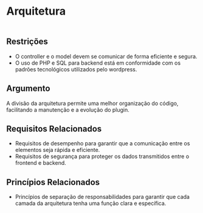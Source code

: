 # **Arquitetura**

<!DOCTYPE html>
<html>
<head>
<meta charset="utf-8"/>
</head>
<body><div class="mxgraph" style="max-width:100%;border:1px solid transparent;" data-mxgraph="{&quot;highlight&quot;:&quot;#0000ff&quot;,&quot;nav&quot;:true,&quot;resize&quot;:true,&quot;page&quot;:0,&quot;toolbar&quot;:&quot;pages zoom layers tags lightbox&quot;,&quot;edit&quot;:&quot;_blank&quot;,&quot;xml&quot;:&quot;&lt;mxfile host=\&quot;app.diagrams.net\&quot; modified=\&quot;2024-04-06T19:12:53.759Z\&quot; agent=\&quot;Mozilla/5.0 (X11; Linux x86_64) AppleWebKit/537.36 (KHTML, like Gecko) Chrome/123.0.0.0 Safari/537.36\&quot; etag=\&quot;4c2nePKEnWESktRJ4fdU\&quot; version=\&quot;24.2.2\&quot; type=\&quot;device\&quot; pages=\&quot;2\&quot;&gt;\n  &lt;diagram name=\&quot;Scratchpad ZFS Replication\&quot; id=\&quot;u294TDEXlnN_woBBBI8y\&quot;&gt;\n    &lt;mxGraphModel dx=\&quot;2880\&quot; dy=\&quot;369\&quot; grid=\&quot;0\&quot; gridSize=\&quot;20\&quot; guides=\&quot;1\&quot; tooltips=\&quot;1\&quot; connect=\&quot;1\&quot; arrows=\&quot;1\&quot; fold=\&quot;1\&quot; page=\&quot;1\&quot; pageScale=\&quot;1\&quot; pageWidth=\&quot;1920\&quot; pageHeight=\&quot;1200\&quot; background=\&quot;#A4C2A8\&quot; math=\&quot;0\&quot; shadow=\&quot;0\&quot;&gt;\n      &lt;root&gt;\n        &lt;mxCell id=\&quot;aWkSORjFQmPnbAJ7QBXj-0\&quot; /&gt;\n        &lt;mxCell id=\&quot;aWkSORjFQmPnbAJ7QBXj-1\&quot; parent=\&quot;aWkSORjFQmPnbAJ7QBXj-0\&quot; /&gt;\n        &lt;mxCell id=\&quot;zdrzU03kuOCyhO69CyLn-16\&quot; value=\&quot;View\&quot; style=\&quot;swimlane;whiteSpace=wrap;html=1;fontFamily=Helvetica;fontSize=22;fillColor=#33FFFF;strokeColor=#009999;\&quot; parent=\&quot;aWkSORjFQmPnbAJ7QBXj-1\&quot; vertex=\&quot;1\&quot;&gt;\n          &lt;mxGeometry x=\&quot;-1785\&quot; y=\&quot;433\&quot; width=\&quot;251\&quot; height=\&quot;296\&quot; as=\&quot;geometry\&quot; /&gt;\n        &lt;/mxCell&gt;\n        &lt;mxCell id=\&quot;jLbMpYM7P6iT6RVlGcB0-50\&quot; value=\&quot;&amp;lt;font style=&amp;quot;font-size: 20px;&amp;quot;&amp;gt;Assets&amp;lt;/font&amp;gt;\&quot; style=\&quot;text;html=1;align=center;verticalAlign=middle;whiteSpace=wrap;rounded=0;\&quot; parent=\&quot;zdrzU03kuOCyhO69CyLn-16\&quot; vertex=\&quot;1\&quot;&gt;\n          &lt;mxGeometry x=\&quot;37\&quot; y=\&quot;220\&quot; width=\&quot;177\&quot; height=\&quot;51\&quot; as=\&quot;geometry\&quot; /&gt;\n        &lt;/mxCell&gt;\n        &lt;mxCell id=\&quot;jLbMpYM7P6iT6RVlGcB0-0\&quot; value=\&quot;\&quot; style=\&quot;html=1;verticalLabelPosition=bottom;align=center;labelBackgroundColor=#ffffff;verticalAlign=top;strokeWidth=2;strokeColor=#0080F0;shadow=0;dashed=0;shape=mxgraph.ios7.icons.smartphone;\&quot; parent=\&quot;zdrzU03kuOCyhO69CyLn-16\&quot; vertex=\&quot;1\&quot;&gt;\n          &lt;mxGeometry x=\&quot;82\&quot; y=\&quot;72\&quot; width=\&quot;97\&quot; height=\&quot;148\&quot; as=\&quot;geometry\&quot; /&gt;\n        &lt;/mxCell&gt;\n        &lt;mxCell id=\&quot;jLbMpYM7P6iT6RVlGcB0-29\&quot; value=\&quot;\&quot; style=\&quot;endArrow=none;html=1;rounded=0;flowAnimation=1;fillColor=#f0a30a;strokeColor=#BD7000;\&quot; parent=\&quot;aWkSORjFQmPnbAJ7QBXj-1\&quot; edge=\&quot;1\&quot;&gt;\n          &lt;mxGeometry width=\&quot;50\&quot; height=\&quot;50\&quot; relative=\&quot;1\&quot; as=\&quot;geometry\&quot;&gt;\n            &lt;mxPoint x=\&quot;-1573\&quot; y=\&quot;433\&quot; as=\&quot;sourcePoint\&quot; /&gt;\n            &lt;mxPoint x=\&quot;-1573\&quot; y=\&quot;251\&quot; as=\&quot;targetPoint\&quot; /&gt;\n          &lt;/mxGeometry&gt;\n        &lt;/mxCell&gt;\n        &lt;mxCell id=\&quot;jLbMpYM7P6iT6RVlGcB0-30\&quot; value=\&quot;\&quot; style=\&quot;endArrow=classic;html=1;rounded=0;flowAnimation=1;fillColor=#f0a30a;strokeColor=#BD7000;\&quot; parent=\&quot;aWkSORjFQmPnbAJ7QBXj-1\&quot; edge=\&quot;1\&quot;&gt;\n          &lt;mxGeometry width=\&quot;50\&quot; height=\&quot;50\&quot; relative=\&quot;1\&quot; as=\&quot;geometry\&quot;&gt;\n            &lt;mxPoint x=\&quot;-1574\&quot; y=\&quot;252\&quot; as=\&quot;sourcePoint\&quot; /&gt;\n            &lt;mxPoint x=\&quot;-1433\&quot; y=\&quot;252\&quot; as=\&quot;targetPoint\&quot; /&gt;\n          &lt;/mxGeometry&gt;\n        &lt;/mxCell&gt;\n        &lt;mxCell id=\&quot;jLbMpYM7P6iT6RVlGcB0-31\&quot; value=\&quot;\&quot; style=\&quot;endArrow=classic;html=1;rounded=0;flowAnimation=1;fillColor=#1ba1e2;strokeColor=#9944AA;\&quot; parent=\&quot;aWkSORjFQmPnbAJ7QBXj-1\&quot; edge=\&quot;1\&quot;&gt;\n          &lt;mxGeometry width=\&quot;50\&quot; height=\&quot;50\&quot; relative=\&quot;1\&quot; as=\&quot;geometry\&quot;&gt;\n            &lt;mxPoint x=\&quot;-1677\&quot; y=\&quot;160\&quot; as=\&quot;sourcePoint\&quot; /&gt;\n            &lt;mxPoint x=\&quot;-1677\&quot; y=\&quot;430\&quot; as=\&quot;targetPoint\&quot; /&gt;\n          &lt;/mxGeometry&gt;\n        &lt;/mxCell&gt;\n        &lt;mxCell id=\&quot;jLbMpYM7P6iT6RVlGcB0-32\&quot; value=\&quot;\&quot; style=\&quot;endArrow=none;html=1;rounded=0;flowAnimation=1;fillColor=#1ba1e2;strokeColor=#9944AA;\&quot; parent=\&quot;aWkSORjFQmPnbAJ7QBXj-1\&quot; edge=\&quot;1\&quot;&gt;\n          &lt;mxGeometry width=\&quot;50\&quot; height=\&quot;50\&quot; relative=\&quot;1\&quot; as=\&quot;geometry\&quot;&gt;\n            &lt;mxPoint x=\&quot;-1678\&quot; y=\&quot;161\&quot; as=\&quot;sourcePoint\&quot; /&gt;\n            &lt;mxPoint x=\&quot;-1430\&quot; y=\&quot;161\&quot; as=\&quot;targetPoint\&quot; /&gt;\n          &lt;/mxGeometry&gt;\n        &lt;/mxCell&gt;\n        &lt;mxCell id=\&quot;jLbMpYM7P6iT6RVlGcB0-37\&quot; value=\&quot;\&quot; style=\&quot;endArrow=none;html=1;rounded=0;flowAnimation=1;fillColor=#f0a30a;strokeColor=#BD7000;\&quot; parent=\&quot;aWkSORjFQmPnbAJ7QBXj-1\&quot; edge=\&quot;1\&quot;&gt;\n          &lt;mxGeometry width=\&quot;50\&quot; height=\&quot;50\&quot; relative=\&quot;1\&quot; as=\&quot;geometry\&quot;&gt;\n            &lt;mxPoint x=\&quot;-1336\&quot; y=\&quot;578\&quot; as=\&quot;sourcePoint\&quot; /&gt;\n            &lt;mxPoint x=\&quot;-1534\&quot; y=\&quot;578\&quot; as=\&quot;targetPoint\&quot; /&gt;\n          &lt;/mxGeometry&gt;\n        &lt;/mxCell&gt;\n        &lt;mxCell id=\&quot;jLbMpYM7P6iT6RVlGcB0-38\&quot; value=\&quot;\&quot; style=\&quot;endArrow=classic;html=1;rounded=0;flowAnimation=1;fillColor=#f0a30a;strokeColor=#BD7000;\&quot; parent=\&quot;aWkSORjFQmPnbAJ7QBXj-1\&quot; edge=\&quot;1\&quot;&gt;\n          &lt;mxGeometry width=\&quot;50\&quot; height=\&quot;50\&quot; relative=\&quot;1\&quot; as=\&quot;geometry\&quot;&gt;\n            &lt;mxPoint x=\&quot;-1336\&quot; y=\&quot;578\&quot; as=\&quot;sourcePoint\&quot; /&gt;\n            &lt;mxPoint x=\&quot;-1336\&quot; y=\&quot;404\&quot; as=\&quot;targetPoint\&quot; /&gt;\n          &lt;/mxGeometry&gt;\n        &lt;/mxCell&gt;\n        &lt;mxCell id=\&quot;jLbMpYM7P6iT6RVlGcB0-39\&quot; value=\&quot;\&quot; style=\&quot;endArrow=classic;html=1;rounded=0;flowAnimation=1;fillColor=#1ba1e2;strokeColor=#9944AA;\&quot; parent=\&quot;aWkSORjFQmPnbAJ7QBXj-1\&quot; edge=\&quot;1\&quot;&gt;\n          &lt;mxGeometry width=\&quot;50\&quot; height=\&quot;50\&quot; relative=\&quot;1\&quot; as=\&quot;geometry\&quot;&gt;\n            &lt;mxPoint x=\&quot;-1230\&quot; y=\&quot;484\&quot; as=\&quot;sourcePoint\&quot; /&gt;\n            &lt;mxPoint x=\&quot;-1033\&quot; y=\&quot;484\&quot; as=\&quot;targetPoint\&quot; /&gt;\n          &lt;/mxGeometry&gt;\n        &lt;/mxCell&gt;\n        &lt;mxCell id=\&quot;jLbMpYM7P6iT6RVlGcB0-40\&quot; value=\&quot;\&quot; style=\&quot;endArrow=none;html=1;rounded=0;entryX=0.75;entryY=1;entryDx=0;entryDy=0;flowAnimation=1;fillColor=#1ba1e2;strokeColor=#9944AA;\&quot; parent=\&quot;aWkSORjFQmPnbAJ7QBXj-1\&quot; edge=\&quot;1\&quot;&gt;\n          &lt;mxGeometry width=\&quot;50\&quot; height=\&quot;50\&quot; relative=\&quot;1\&quot; as=\&quot;geometry\&quot;&gt;\n            &lt;mxPoint x=\&quot;-1232\&quot; y=\&quot;484.5\&quot; as=\&quot;sourcePoint\&quot; /&gt;\n            &lt;mxPoint x=\&quot;-1237.75\&quot; y=\&quot;397\&quot; as=\&quot;targetPoint\&quot; /&gt;\n            &lt;Array as=\&quot;points\&quot;&gt;\n              &lt;mxPoint x=\&quot;-1232\&quot; y=\&quot;397.5\&quot; /&gt;\n            &lt;/Array&gt;\n          &lt;/mxGeometry&gt;\n        &lt;/mxCell&gt;\n        &lt;mxCell id=\&quot;jLbMpYM7P6iT6RVlGcB0-48\&quot; value=\&quot;\&quot; style=\&quot;endArrow=none;html=1;rounded=0;flowAnimation=1;fillColor=#1ba1e2;strokeColor=#9944AA;\&quot; parent=\&quot;aWkSORjFQmPnbAJ7QBXj-1\&quot; edge=\&quot;1\&quot;&gt;\n          &lt;mxGeometry width=\&quot;50\&quot; height=\&quot;50\&quot; relative=\&quot;1\&quot; as=\&quot;geometry\&quot;&gt;\n            &lt;mxPoint x=\&quot;-1156\&quot; y=\&quot;171\&quot; as=\&quot;sourcePoint\&quot; /&gt;\n            &lt;mxPoint x=\&quot;-927\&quot; y=\&quot;171\&quot; as=\&quot;targetPoint\&quot; /&gt;\n          &lt;/mxGeometry&gt;\n        &lt;/mxCell&gt;\n        &lt;mxCell id=\&quot;jLbMpYM7P6iT6RVlGcB0-49\&quot; value=\&quot;\&quot; style=\&quot;endArrow=classic;html=1;rounded=0;flowAnimation=1;fillColor=#1ba1e2;strokeColor=#9944AA;\&quot; parent=\&quot;aWkSORjFQmPnbAJ7QBXj-1\&quot; edge=\&quot;1\&quot;&gt;\n          &lt;mxGeometry width=\&quot;50\&quot; height=\&quot;50\&quot; relative=\&quot;1\&quot; as=\&quot;geometry\&quot;&gt;\n            &lt;mxPoint x=\&quot;-927\&quot; y=\&quot;173\&quot; as=\&quot;sourcePoint\&quot; /&gt;\n            &lt;mxPoint x=\&quot;-927\&quot; y=\&quot;272\&quot; as=\&quot;targetPoint\&quot; /&gt;\n          &lt;/mxGeometry&gt;\n        &lt;/mxCell&gt;\n        &lt;mxCell id=\&quot;jLbMpYM7P6iT6RVlGcB0-54\&quot; value=\&quot;\&quot; style=\&quot;html=1;shadow=0;dashed=0;shape=mxgraph.bootstrap.rrect;rSize=5;strokeColor=#37505C;html=1;whiteSpace=wrap;fillColor=#1E284F;verticalAlign=bottom;align=left;spacing=20;spacingBottom=50;fontSize=14;fontColor=#000000;\&quot; parent=\&quot;aWkSORjFQmPnbAJ7QBXj-1\&quot; vertex=\&quot;1\&quot;&gt;\n          &lt;mxGeometry x=\&quot;-1427\&quot; y=\&quot;51\&quot; width=\&quot;273\&quot; height=\&quot;350\&quot; as=\&quot;geometry\&quot; /&gt;\n        &lt;/mxCell&gt;\n        &lt;mxCell id=\&quot;jLbMpYM7P6iT6RVlGcB0-55\&quot; value=\&quot;\&quot; style=\&quot;html=1;shadow=0;dashed=0;shape=mxgraph.bootstrap.topButton;rSize=5;perimeter=none;whiteSpace=wrap;fillColor=#F9D2D2;strokeColor=#6c8ebf;resizeWidth=1;fontSize=18;\&quot; parent=\&quot;jLbMpYM7P6iT6RVlGcB0-54\&quot; vertex=\&quot;1\&quot;&gt;\n          &lt;mxGeometry width=\&quot;274\&quot; height=\&quot;180\&quot; relative=\&quot;1\&quot; as=\&quot;geometry\&quot; /&gt;\n        &lt;/mxCell&gt;\n        &lt;mxCell id=\&quot;jLbMpYM7P6iT6RVlGcB0-56\&quot; value=\&quot;&amp;lt;font style=&amp;quot;font-size: 20px;&amp;quot;&amp;gt;Admin&amp;lt;/font&amp;gt;\&quot; style=\&quot;html=1;shadow=0;dashed=0;shape=mxgraph.bootstrap.rrect;rSize=5;perimeter=none;whiteSpace=wrap;fillColor=#0085FC;strokeColor=none;fontColor=#ffffff;resizeWidth=1;fontSize=14;\&quot; parent=\&quot;jLbMpYM7P6iT6RVlGcB0-54\&quot; vertex=\&quot;1\&quot;&gt;\n          &lt;mxGeometry y=\&quot;1\&quot; width=\&quot;131.04000000000002\&quot; height=\&quot;40\&quot; relative=\&quot;1\&quot; as=\&quot;geometry\&quot;&gt;\n            &lt;mxPoint x=\&quot;64\&quot; y=\&quot;-95\&quot; as=\&quot;offset\&quot; /&gt;\n          &lt;/mxGeometry&gt;\n        &lt;/mxCell&gt;\n        &lt;mxCell id=\&quot;jLbMpYM7P6iT6RVlGcB0-35\&quot; value=\&quot;\&quot; style=\&quot;shape=image;html=1;verticalAlign=top;verticalLabelPosition=bottom;labelBackgroundColor=#ffffff;imageAspect=0;aspect=fixed;image=https://cdn1.iconfinder.com/data/icons/hawcons/32/700045-icon-86-document-file-php-128.png\&quot; parent=\&quot;jLbMpYM7P6iT6RVlGcB0-54\&quot; vertex=\&quot;1\&quot;&gt;\n          &lt;mxGeometry x=\&quot;69\&quot; y=\&quot;12\&quot; width=\&quot;146\&quot; height=\&quot;146\&quot; as=\&quot;geometry\&quot; /&gt;\n        &lt;/mxCell&gt;\n        &lt;mxCell id=\&quot;jLbMpYM7P6iT6RVlGcB0-62\&quot; value=\&quot;Controller\&quot; style=\&quot;text;strokeColor=none;fillColor=none;html=1;fontSize=24;fontStyle=1;verticalAlign=middle;align=center;\&quot; parent=\&quot;jLbMpYM7P6iT6RVlGcB0-54\&quot; vertex=\&quot;1\&quot;&gt;\n          &lt;mxGeometry x=\&quot;80\&quot; y=\&quot;194\&quot; width=\&quot;100\&quot; height=\&quot;40\&quot; as=\&quot;geometry\&quot; /&gt;\n        &lt;/mxCell&gt;\n        &lt;mxCell id=\&quot;jLbMpYM7P6iT6RVlGcB0-57\&quot; value=\&quot;\&quot; style=\&quot;html=1;shadow=0;dashed=0;shape=mxgraph.bootstrap.rrect;rSize=5;strokeColor=#9673a6;html=1;whiteSpace=wrap;fillColor=#1E284F;verticalAlign=bottom;align=left;spacing=20;spacingBottom=50;fontSize=14;\&quot; parent=\&quot;aWkSORjFQmPnbAJ7QBXj-1\&quot; vertex=\&quot;1\&quot;&gt;\n          &lt;mxGeometry x=\&quot;-1031\&quot; y=\&quot;274\&quot; width=\&quot;287\&quot; height=\&quot;350\&quot; as=\&quot;geometry\&quot; /&gt;\n        &lt;/mxCell&gt;\n        &lt;mxCell id=\&quot;jLbMpYM7P6iT6RVlGcB0-58\&quot; value=\&quot;\&quot; style=\&quot;html=1;shadow=0;dashed=0;shape=mxgraph.bootstrap.topButton;rSize=5;perimeter=none;whiteSpace=wrap;fillColor=#F9D2D2;strokeColor=#DFDFDF;fontColor=#DEE2E6;resizeWidth=1;fontSize=18;\&quot; parent=\&quot;jLbMpYM7P6iT6RVlGcB0-57\&quot; vertex=\&quot;1\&quot;&gt;\n          &lt;mxGeometry width=\&quot;287\&quot; height=\&quot;230\&quot; relative=\&quot;1\&quot; as=\&quot;geometry\&quot; /&gt;\n        &lt;/mxCell&gt;\n        &lt;mxCell id=\&quot;jLbMpYM7P6iT6RVlGcB0-59\&quot; value=\&quot;&amp;lt;font style=&amp;quot;font-size: 20px;&amp;quot;&amp;gt;Data&amp;lt;/font&amp;gt;\&quot; style=\&quot;html=1;shadow=0;dashed=0;shape=mxgraph.bootstrap.rrect;rSize=5;perimeter=none;whiteSpace=wrap;fillColor=#0085FC;strokeColor=none;fontColor=#ffffff;resizeWidth=1;fontSize=14;\&quot; parent=\&quot;jLbMpYM7P6iT6RVlGcB0-57\&quot; vertex=\&quot;1\&quot;&gt;\n          &lt;mxGeometry y=\&quot;1\&quot; width=\&quot;137.76\&quot; height=\&quot;40\&quot; relative=\&quot;1\&quot; as=\&quot;geometry\&quot;&gt;\n            &lt;mxPoint x=\&quot;75\&quot; y=\&quot;-58\&quot; as=\&quot;offset\&quot; /&gt;\n          &lt;/mxGeometry&gt;\n        &lt;/mxCell&gt;\n        &lt;mxCell id=\&quot;jLbMpYM7P6iT6RVlGcB0-3\&quot; value=\&quot;\&quot; style=\&quot;image;aspect=fixed;perimeter=ellipsePerimeter;html=1;align=center;shadow=0;dashed=0;spacingTop=3;image=img/lib/active_directory/database.svg;\&quot; parent=\&quot;jLbMpYM7P6iT6RVlGcB0-57\&quot; vertex=\&quot;1\&quot;&gt;\n          &lt;mxGeometry x=\&quot;41.36476868327402\&quot; y=\&quot;72\&quot; width=\&quot;200\&quot; height=\&quot;148\&quot; as=\&quot;geometry\&quot; /&gt;\n        &lt;/mxCell&gt;\n        &lt;mxCell id=\&quot;jLbMpYM7P6iT6RVlGcB0-36\&quot; value=\&quot;\&quot; style=\&quot;sketch=0;outlineConnect=0;fontColor=#232F3E;gradientColor=none;fillColor=#C925D1;strokeColor=none;dashed=0;verticalLabelPosition=bottom;verticalAlign=top;align=center;html=1;fontSize=12;fontStyle=0;aspect=fixed;pointerEvents=1;shape=mxgraph.aws4.rds_mysql_instance;\&quot; parent=\&quot;jLbMpYM7P6iT6RVlGcB0-57\&quot; vertex=\&quot;1\&quot;&gt;\n          &lt;mxGeometry x=\&quot;91.92170818505338\&quot; y=\&quot;37\&quot; width=\&quot;101\&quot; height=\&quot;101\&quot; as=\&quot;geometry\&quot; /&gt;\n        &lt;/mxCell&gt;\n        &lt;mxCell id=\&quot;jLbMpYM7P6iT6RVlGcB0-69\&quot; value=\&quot;Model\&quot; style=\&quot;text;strokeColor=none;fillColor=none;html=1;fontSize=24;fontStyle=1;verticalAlign=middle;align=center;\&quot; parent=\&quot;jLbMpYM7P6iT6RVlGcB0-57\&quot; vertex=\&quot;1\&quot;&gt;\n          &lt;mxGeometry x=\&quot;91.36000000000001\&quot; y=\&quot;242\&quot; width=\&quot;100\&quot; height=\&quot;40\&quot; as=\&quot;geometry\&quot; /&gt;\n        &lt;/mxCell&gt;\n        &lt;mxCell id=\&quot;jLbMpYM7P6iT6RVlGcB0-60\&quot; value=\&quot;\&quot; style=\&quot;endArrow=none;html=1;rounded=0;flowAnimation=1;fillColor=#1ba1e2;strokeColor=#9944AA;\&quot; parent=\&quot;aWkSORjFQmPnbAJ7QBXj-1\&quot; edge=\&quot;1\&quot;&gt;\n          &lt;mxGeometry width=\&quot;50\&quot; height=\&quot;50\&quot; relative=\&quot;1\&quot; as=\&quot;geometry\&quot;&gt;\n            &lt;mxPoint x=\&quot;-1154\&quot; y=\&quot;74\&quot; as=\&quot;sourcePoint\&quot; /&gt;\n            &lt;mxPoint x=\&quot;-861\&quot; y=\&quot;74\&quot; as=\&quot;targetPoint\&quot; /&gt;\n          &lt;/mxGeometry&gt;\n        &lt;/mxCell&gt;\n        &lt;mxCell id=\&quot;jLbMpYM7P6iT6RVlGcB0-61\&quot; value=\&quot;\&quot; style=\&quot;endArrow=classic;html=1;rounded=0;flowAnimation=1;fillColor=#1ba1e2;strokeColor=#9944AA;\&quot; parent=\&quot;aWkSORjFQmPnbAJ7QBXj-1\&quot; edge=\&quot;1\&quot;&gt;\n          &lt;mxGeometry width=\&quot;50\&quot; height=\&quot;50\&quot; relative=\&quot;1\&quot; as=\&quot;geometry\&quot;&gt;\n            &lt;mxPoint x=\&quot;-862\&quot; y=\&quot;73\&quot; as=\&quot;sourcePoint\&quot; /&gt;\n            &lt;mxPoint x=\&quot;-862\&quot; y=\&quot;273\&quot; as=\&quot;targetPoint\&quot; /&gt;\n          &lt;/mxGeometry&gt;\n        &lt;/mxCell&gt;\n        &lt;mxCell id=\&quot;jLbMpYM7P6iT6RVlGcB0-85\&quot; value=\&quot;&amp;lt;font style=&amp;quot;font-size: 20px;&amp;quot;&amp;gt;Requisita dados&amp;lt;br&amp;gt;de localizações&amp;lt;/font&amp;gt;\&quot; style=\&quot;text;html=1;align=center;verticalAlign=middle;whiteSpace=wrap;rounded=0;\&quot; parent=\&quot;aWkSORjFQmPnbAJ7QBXj-1\&quot; vertex=\&quot;1\&quot;&gt;\n          &lt;mxGeometry x=\&quot;-1624\&quot; y=\&quot;207\&quot; width=\&quot;186\&quot; height=\&quot;30\&quot; as=\&quot;geometry\&quot; /&gt;\n        &lt;/mxCell&gt;\n        &lt;mxCell id=\&quot;jLbMpYM7P6iT6RVlGcB0-86\&quot; value=\&quot;&amp;lt;span style=&amp;quot;color: rgb(0, 0, 0); font-family: Helvetica; font-style: normal; font-variant-ligatures: normal; font-variant-caps: normal; font-weight: 400; letter-spacing: normal; orphans: 2; text-align: center; text-indent: 0px; text-transform: none; widows: 2; word-spacing: 0px; -webkit-text-stroke-width: 0px; white-space: normal; text-decoration-thickness: initial; text-decoration-style: initial; text-decoration-color: initial; float: none; display: inline !important;&amp;quot;&amp;gt;&amp;lt;font style=&amp;quot;font-size: 20px;&amp;quot;&amp;gt;inicia o plugin&amp;lt;/font&amp;gt;&amp;lt;/span&amp;gt;\&quot; style=\&quot;text;whiteSpace=wrap;html=1;\&quot; parent=\&quot;aWkSORjFQmPnbAJ7QBXj-1\&quot; vertex=\&quot;1\&quot;&gt;\n          &lt;mxGeometry x=\&quot;-1665\&quot; y=\&quot;114\&quot; width=\&quot;140\&quot; height=\&quot;46\&quot; as=\&quot;geometry\&quot; /&gt;\n        &lt;/mxCell&gt;\n        &lt;mxCell id=\&quot;jLbMpYM7P6iT6RVlGcB0-87\&quot; value=\&quot;&amp;lt;font style=&amp;quot;font-size: 20px;&amp;quot;&amp;gt;Armazena os dados&amp;lt;/font&amp;gt;\&quot; style=\&quot;text;html=1;align=center;verticalAlign=middle;whiteSpace=wrap;rounded=0;\&quot; parent=\&quot;aWkSORjFQmPnbAJ7QBXj-1\&quot; vertex=\&quot;1\&quot;&gt;\n          &lt;mxGeometry x=\&quot;-1219\&quot; y=\&quot;527\&quot; width=\&quot;121\&quot; height=\&quot;30\&quot; as=\&quot;geometry\&quot; /&gt;\n        &lt;/mxCell&gt;\n        &lt;mxCell id=\&quot;jLbMpYM7P6iT6RVlGcB0-88\&quot; value=\&quot;&amp;lt;font style=&amp;quot;font-size: 20px;&amp;quot;&amp;gt;Edição de&amp;amp;nbsp;&amp;lt;br&amp;gt;localização&amp;lt;/font&amp;gt;\&quot; style=\&quot;text;html=1;align=center;verticalAlign=middle;whiteSpace=wrap;rounded=0;\&quot; parent=\&quot;aWkSORjFQmPnbAJ7QBXj-1\&quot; vertex=\&quot;1\&quot;&gt;\n          &lt;mxGeometry x=\&quot;-1095\&quot; y=\&quot;130\&quot; width=\&quot;170\&quot; height=\&quot;30\&quot; as=\&quot;geometry\&quot; /&gt;\n        &lt;/mxCell&gt;\n        &lt;mxCell id=\&quot;jLbMpYM7P6iT6RVlGcB0-89\&quot; value=\&quot;&amp;lt;font style=&amp;quot;font-size: 20px;&amp;quot;&amp;gt;Solicita os dados que &amp;lt;br&amp;gt;o usuário tem permissões&amp;lt;/font&amp;gt;\&quot; style=\&quot;text;whiteSpace=wrap;html=1;\&quot; parent=\&quot;aWkSORjFQmPnbAJ7QBXj-1\&quot; vertex=\&quot;1\&quot;&gt;\n          &lt;mxGeometry x=\&quot;-1070\&quot; y=\&quot;11\&quot; width=\&quot;266\&quot; height=\&quot;61\&quot; as=\&quot;geometry\&quot; /&gt;\n        &lt;/mxCell&gt;\n        &lt;mxCell id=\&quot;jLbMpYM7P6iT6RVlGcB0-90\&quot; value=\&quot;&amp;lt;font style=&amp;quot;font-size: 20px;&amp;quot;&amp;gt;Sugere safezones&amp;lt;/font&amp;gt;\&quot; style=\&quot;text;html=1;align=center;verticalAlign=middle;whiteSpace=wrap;rounded=0;\&quot; parent=\&quot;aWkSORjFQmPnbAJ7QBXj-1\&quot; vertex=\&quot;1\&quot;&gt;\n          &lt;mxGeometry x=\&quot;-1451\&quot; y=\&quot;607\&quot; width=\&quot;80\&quot; height=\&quot;30\&quot; as=\&quot;geometry\&quot; /&gt;\n        &lt;/mxCell&gt;\n      &lt;/root&gt;\n    &lt;/mxGraphModel&gt;\n  &lt;/diagram&gt;\n  &lt;diagram name=\&quot;ZFS Replication\&quot; id=\&quot;lti_i8uU4hWeCg8XcrzC\&quot;&gt;\n    &lt;mxGraphModel dx=\&quot;4281\&quot; dy=\&quot;939\&quot; grid=\&quot;0\&quot; gridSize=\&quot;20\&quot; guides=\&quot;1\&quot; tooltips=\&quot;1\&quot; connect=\&quot;1\&quot; arrows=\&quot;1\&quot; fold=\&quot;1\&quot; page=\&quot;1\&quot; pageScale=\&quot;1\&quot; pageWidth=\&quot;1920\&quot; pageHeight=\&quot;1200\&quot; background=\&quot;#353743\&quot; math=\&quot;0\&quot; shadow=\&quot;0\&quot;&gt;\n      &lt;root&gt;\n        &lt;mxCell id=\&quot;ilrlSsmLMhmReraYDjhf-0\&quot; /&gt;\n        &lt;mxCell id=\&quot;ilrlSsmLMhmReraYDjhf-1\&quot; parent=\&quot;ilrlSsmLMhmReraYDjhf-0\&quot; /&gt;\n        &lt;mxCell id=\&quot;BWezlb01aQzv_wi-CGBd-37\&quot; style=\&quot;edgeStyle=orthogonalEdgeStyle;shape=connector;rounded=1;orthogonalLoop=1;jettySize=auto;html=1;entryX=0;entryY=0.5;entryDx=0;entryDy=0;labelBackgroundColor=#114B5F;strokeColor=#028090;strokeWidth=10;align=center;verticalAlign=middle;fontFamily=Helvetica;fontSize=11;fontColor=#E4FDE1;endArrow=none;endFill=0;\&quot; parent=\&quot;ilrlSsmLMhmReraYDjhf-1\&quot; source=\&quot;ilrlSsmLMhmReraYDjhf-7\&quot; target=\&quot;BWezlb01aQzv_wi-CGBd-3\&quot; edge=\&quot;1\&quot;&gt;\n          &lt;mxGeometry relative=\&quot;1\&quot; as=\&quot;geometry\&quot;&gt;\n            &lt;Array as=\&quot;points\&quot;&gt;\n              &lt;mxPoint x=\&quot;-1646.07\&quot; y=\&quot;200\&quot; /&gt;\n              &lt;mxPoint x=\&quot;-1646.07\&quot; y=\&quot;605\&quot; /&gt;\n            &lt;/Array&gt;\n          &lt;/mxGeometry&gt;\n        &lt;/mxCell&gt;\n        &lt;UserObject label=\&quot;&amp;lt;font style=&amp;quot;font-size: 20px&amp;quot; color=&amp;quot;#80ff00&amp;quot;&amp;gt;&amp;lt;b&amp;gt;TrueNAS Main&amp;lt;br&amp;gt;172.16.16.22&amp;lt;br&amp;gt;&amp;lt;/b&amp;gt;&amp;lt;/font&amp;gt;\&quot; id=\&quot;ilrlSsmLMhmReraYDjhf-7\&quot;&gt;\n          &lt;mxCell style=\&quot;verticalAlign=top;verticalLabelPosition=bottom;labelPosition=center;align=center;html=1;outlineConnect=0;gradientDirection=north;strokeWidth=2;shape=mxgraph.networks.server_storage;fillColor=#F45B69;strokeColor=#028090;fontColor=#E4FDE1;\&quot; parent=\&quot;ilrlSsmLMhmReraYDjhf-1\&quot; vertex=\&quot;1\&quot;&gt;\n            &lt;mxGeometry x=\&quot;-1539.07\&quot; y=\&quot;140\&quot; width=\&quot;114\&quot; height=\&quot;114\&quot; as=\&quot;geometry\&quot; /&gt;\n          &lt;/mxCell&gt;\n        &lt;/UserObject&gt;\n        &lt;mxCell id=\&quot;BWezlb01aQzv_wi-CGBd-36\&quot; style=\&quot;edgeStyle=orthogonalEdgeStyle;shape=connector;rounded=1;orthogonalLoop=1;jettySize=auto;html=1;entryX=1;entryY=0.5;entryDx=0;entryDy=0;labelBackgroundColor=#114B5F;strokeColor=#028090;strokeWidth=10;align=center;verticalAlign=middle;fontFamily=Helvetica;fontSize=11;fontColor=#E4FDE1;endArrow=none;endFill=0;\&quot; parent=\&quot;ilrlSsmLMhmReraYDjhf-1\&quot; source=\&quot;ilrlSsmLMhmReraYDjhf-8\&quot; target=\&quot;BWezlb01aQzv_wi-CGBd-23\&quot; edge=\&quot;1\&quot;&gt;\n          &lt;mxGeometry relative=\&quot;1\&quot; as=\&quot;geometry\&quot;&gt;\n            &lt;Array as=\&quot;points\&quot;&gt;\n              &lt;mxPoint x=\&quot;-319\&quot; y=\&quot;192\&quot; /&gt;\n              &lt;mxPoint x=\&quot;-319\&quot; y=\&quot;605\&quot; /&gt;\n            &lt;/Array&gt;\n          &lt;/mxGeometry&gt;\n        &lt;/mxCell&gt;\n        &lt;UserObject label=\&quot;&amp;lt;font style=&amp;quot;font-size: 20px&amp;quot; color=&amp;quot;#80ff00&amp;quot;&amp;gt;&amp;lt;b&amp;gt;TrueNAS Backup&amp;lt;br&amp;gt;172.16.16.5&amp;lt;br&amp;gt;&amp;lt;/b&amp;gt;&amp;lt;/font&amp;gt;\&quot; id=\&quot;ilrlSsmLMhmReraYDjhf-8\&quot;&gt;\n          &lt;mxCell style=\&quot;verticalAlign=top;verticalLabelPosition=bottom;labelPosition=center;align=center;html=1;outlineConnect=0;gradientDirection=north;strokeWidth=2;shape=mxgraph.networks.server_storage;fillColor=#F45B69;strokeColor=#028090;fontColor=#E4FDE1;\&quot; parent=\&quot;ilrlSsmLMhmReraYDjhf-1\&quot; vertex=\&quot;1\&quot;&gt;\n            &lt;mxGeometry x=\&quot;-561\&quot; y=\&quot;140\&quot; width=\&quot;114\&quot; height=\&quot;114\&quot; as=\&quot;geometry\&quot; /&gt;\n          &lt;/mxCell&gt;\n        &lt;/UserObject&gt;\n        &lt;mxCell id=\&quot;BWezlb01aQzv_wi-CGBd-0\&quot; value=\&quot;\&quot; style=\&quot;shape=flexArrow;endArrow=classic;html=1;rounded=1;labelBackgroundColor=#114B5F;strokeColor=#028090;strokeWidth=10;align=center;verticalAlign=middle;fontFamily=Helvetica;fontSize=11;fontColor=#E4FDE1;edgeStyle=orthogonalEdgeStyle;entryX=0;entryY=0.5;entryDx=0;entryDy=0;entryPerimeter=0;\&quot; parent=\&quot;ilrlSsmLMhmReraYDjhf-1\&quot; source=\&quot;ilrlSsmLMhmReraYDjhf-7\&quot; target=\&quot;ilrlSsmLMhmReraYDjhf-8\&quot; edge=\&quot;1\&quot;&gt;\n          &lt;mxGeometry width=\&quot;50\&quot; height=\&quot;50\&quot; relative=\&quot;1\&quot; as=\&quot;geometry\&quot;&gt;\n            &lt;mxPoint x=\&quot;-1185.07\&quot; y=\&quot;386\&quot; as=\&quot;sourcePoint\&quot; /&gt;\n            &lt;mxPoint x=\&quot;-1135.07\&quot; y=\&quot;336\&quot; as=\&quot;targetPoint\&quot; /&gt;\n          &lt;/mxGeometry&gt;\n        &lt;/mxCell&gt;\n        &lt;mxCell id=\&quot;BWezlb01aQzv_wi-CGBd-1\&quot; value=\&quot;ZFS Replication&amp;amp;nbsp;\&quot; style=\&quot;edgeLabel;html=1;align=center;verticalAlign=middle;resizable=0;points=[];fontSize=41;fontFamily=Helvetica;fontColor=#F0F0F0;labelBackgroundColor=#18141D;labelBorderColor=default;\&quot; parent=\&quot;BWezlb01aQzv_wi-CGBd-0\&quot; vertex=\&quot;1\&quot; connectable=\&quot;0\&quot;&gt;\n          &lt;mxGeometry x=\&quot;0.0024\&quot; y=\&quot;1\&quot; relative=\&quot;1\&quot; as=\&quot;geometry\&quot;&gt;\n            &lt;mxPoint as=\&quot;offset\&quot; /&gt;\n          &lt;/mxGeometry&gt;\n        &lt;/mxCell&gt;\n        &lt;mxCell id=\&quot;BWezlb01aQzv_wi-CGBd-3\&quot; value=\&quot;ZFS Pool\&quot; style=\&quot;swimlane;whiteSpace=wrap;html=1;fontFamily=Helvetica;fontSize=20;fontColor=#E4FDE1;fillColor=#18141D;\&quot; parent=\&quot;ilrlSsmLMhmReraYDjhf-1\&quot; vertex=\&quot;1\&quot;&gt;\n          &lt;mxGeometry x=\&quot;-1626.57\&quot; y=\&quot;331\&quot; width=\&quot;584.5\&quot; height=\&quot;547\&quot; as=\&quot;geometry\&quot; /&gt;\n        &lt;/mxCell&gt;\n        &lt;mxCell id=\&quot;BWezlb01aQzv_wi-CGBd-5\&quot; value=\&quot;Dataset\&quot; style=\&quot;swimlane;whiteSpace=wrap;html=1;fontFamily=Helvetica;fontSize=20;fontColor=#E4FDE1;fillColor=#18141D;\&quot; parent=\&quot;BWezlb01aQzv_wi-CGBd-3\&quot; vertex=\&quot;1\&quot;&gt;\n          &lt;mxGeometry x=\&quot;43.5\&quot; y=\&quot;79\&quot; width=\&quot;230.5\&quot; height=\&quot;200\&quot; as=\&quot;geometry\&quot; /&gt;\n        &lt;/mxCell&gt;\n        &lt;mxCell id=\&quot;BWezlb01aQzv_wi-CGBd-2\&quot; value=\&quot;Your Data\&quot; style=\&quot;sketch=0;outlineConnect=0;fontColor=#F0F0F0;gradientColor=none;fillColor=#E7157B;strokeColor=none;dashed=0;verticalLabelPosition=bottom;verticalAlign=top;align=center;html=1;fontSize=22;fontStyle=0;aspect=fixed;pointerEvents=1;shape=mxgraph.aws4.documents;fontFamily=Helvetica;labelBackgroundColor=none;\&quot; parent=\&quot;BWezlb01aQzv_wi-CGBd-5\&quot; vertex=\&quot;1\&quot;&gt;\n          &lt;mxGeometry x=\&quot;79.55999999999995\&quot; y=\&quot;56.5\&quot; width=\&quot;71.38\&quot; height=\&quot;87\&quot; as=\&quot;geometry\&quot; /&gt;\n        &lt;/mxCell&gt;\n        &lt;mxCell id=\&quot;BWezlb01aQzv_wi-CGBd-15\&quot; value=\&quot;ZVOL\&quot; style=\&quot;swimlane;whiteSpace=wrap;html=1;fontFamily=Helvetica;fontSize=20;fontColor=#E4FDE1;fillColor=#18141D;\&quot; parent=\&quot;BWezlb01aQzv_wi-CGBd-3\&quot; vertex=\&quot;1\&quot;&gt;\n          &lt;mxGeometry x=\&quot;43.5\&quot; y=\&quot;307\&quot; width=\&quot;230.5\&quot; height=\&quot;200\&quot; as=\&quot;geometry\&quot; /&gt;\n        &lt;/mxCell&gt;\n        &lt;mxCell id=\&quot;BWezlb01aQzv_wi-CGBd-8\&quot; value=\&quot;\&quot; style=\&quot;verticalLabelPosition=bottom;aspect=fixed;html=1;shape=mxgraph.salesforce.data2;fontFamily=Helvetica;fontSize=11;fontColor=#E4FDE1;\&quot; parent=\&quot;BWezlb01aQzv_wi-CGBd-15\&quot; vertex=\&quot;1\&quot;&gt;\n          &lt;mxGeometry x=\&quot;58.75\&quot; y=\&quot;43.5\&quot; width=\&quot;113\&quot; height=\&quot;113\&quot; as=\&quot;geometry\&quot; /&gt;\n        &lt;/mxCell&gt;\n        &lt;mxCell id=\&quot;BWezlb01aQzv_wi-CGBd-17\&quot; value=\&quot;Dataset Snapshot 🕒\&quot; style=\&quot;swimlane;whiteSpace=wrap;html=1;fontFamily=Helvetica;fontSize=20;fontColor=#E4FDE1;fillColor=#18141D;\&quot; parent=\&quot;BWezlb01aQzv_wi-CGBd-3\&quot; vertex=\&quot;1\&quot;&gt;\n          &lt;mxGeometry x=\&quot;299.5\&quot; y=\&quot;79\&quot; width=\&quot;230.5\&quot; height=\&quot;200\&quot; as=\&quot;geometry\&quot; /&gt;\n        &lt;/mxCell&gt;\n        &lt;mxCell id=\&quot;BWezlb01aQzv_wi-CGBd-18\&quot; value=\&quot;Your Data\&quot; style=\&quot;sketch=0;outlineConnect=0;fontColor=#F0F0F0;gradientColor=none;fillColor=#E7157B;strokeColor=none;dashed=0;verticalLabelPosition=bottom;verticalAlign=top;align=center;html=1;fontSize=22;fontStyle=0;aspect=fixed;pointerEvents=1;shape=mxgraph.aws4.documents;fontFamily=Helvetica;labelBackgroundColor=none;\&quot; parent=\&quot;BWezlb01aQzv_wi-CGBd-17\&quot; vertex=\&quot;1\&quot;&gt;\n          &lt;mxGeometry x=\&quot;79.55999999999995\&quot; y=\&quot;56.5\&quot; width=\&quot;71.38\&quot; height=\&quot;87\&quot; as=\&quot;geometry\&quot; /&gt;\n        &lt;/mxCell&gt;\n        &lt;mxCell id=\&quot;BWezlb01aQzv_wi-CGBd-19\&quot; value=\&quot;ZVOL Snapshot 🕒\&quot; style=\&quot;swimlane;whiteSpace=wrap;html=1;fontFamily=Helvetica;fontSize=20;fontColor=#E4FDE1;fillColor=#18141D;\&quot; parent=\&quot;BWezlb01aQzv_wi-CGBd-3\&quot; vertex=\&quot;1\&quot;&gt;\n          &lt;mxGeometry x=\&quot;299.5\&quot; y=\&quot;307\&quot; width=\&quot;230.5\&quot; height=\&quot;200\&quot; as=\&quot;geometry\&quot; /&gt;\n        &lt;/mxCell&gt;\n        &lt;mxCell id=\&quot;BWezlb01aQzv_wi-CGBd-20\&quot; value=\&quot;\&quot; style=\&quot;verticalLabelPosition=bottom;aspect=fixed;html=1;shape=mxgraph.salesforce.data2;fontFamily=Helvetica;fontSize=11;fontColor=#E4FDE1;\&quot; parent=\&quot;BWezlb01aQzv_wi-CGBd-19\&quot; vertex=\&quot;1\&quot;&gt;\n          &lt;mxGeometry x=\&quot;58.75\&quot; y=\&quot;43.5\&quot; width=\&quot;113\&quot; height=\&quot;113\&quot; as=\&quot;geometry\&quot; /&gt;\n        &lt;/mxCell&gt;\n        &lt;mxCell id=\&quot;BWezlb01aQzv_wi-CGBd-21\&quot; value=\&quot;Active Data\&quot; style=\&quot;text;html=1;strokeColor=none;fillColor=none;align=center;verticalAlign=middle;whiteSpace=wrap;rounded=0;fontSize=27;fontFamily=Helvetica;fontColor=#E7157B;labelBackgroundColor=none;fontStyle=1\&quot; parent=\&quot;BWezlb01aQzv_wi-CGBd-3\&quot; vertex=\&quot;1\&quot;&gt;\n          &lt;mxGeometry x=\&quot;72.75\&quot; y=\&quot;40\&quot; width=\&quot;172\&quot; height=\&quot;30\&quot; as=\&quot;geometry\&quot; /&gt;\n        &lt;/mxCell&gt;\n        &lt;mxCell id=\&quot;BWezlb01aQzv_wi-CGBd-22\&quot; value=\&quot;Point(s) in Time\&quot; style=\&quot;text;html=1;strokeColor=none;fillColor=none;align=center;verticalAlign=middle;whiteSpace=wrap;rounded=0;fontSize=27;fontFamily=Helvetica;fontColor=#E7157B;labelBackgroundColor=none;fontStyle=1\&quot; parent=\&quot;BWezlb01aQzv_wi-CGBd-3\&quot; vertex=\&quot;1\&quot;&gt;\n          &lt;mxGeometry x=\&quot;302\&quot; y=\&quot;40\&quot; width=\&quot;228\&quot; height=\&quot;30\&quot; as=\&quot;geometry\&quot; /&gt;\n        &lt;/mxCell&gt;\n        &lt;mxCell id=\&quot;BWezlb01aQzv_wi-CGBd-23\&quot; value=\&quot;ZFS Pool\&quot; style=\&quot;swimlane;whiteSpace=wrap;html=1;fontFamily=Helvetica;fontSize=20;fontColor=#E4FDE1;fillColor=#18141D;\&quot; parent=\&quot;ilrlSsmLMhmReraYDjhf-1\&quot; vertex=\&quot;1\&quot;&gt;\n          &lt;mxGeometry x=\&quot;-688\&quot; y=\&quot;331\&quot; width=\&quot;348.5\&quot; height=\&quot;547\&quot; as=\&quot;geometry\&quot; /&gt;\n        &lt;/mxCell&gt;\n        &lt;mxCell id=\&quot;BWezlb01aQzv_wi-CGBd-28\&quot; value=\&quot;Dataset Snapshot 🕒\&quot; style=\&quot;swimlane;whiteSpace=wrap;html=1;fontFamily=Helvetica;fontSize=20;fontColor=#E4FDE1;fillColor=#18141D;\&quot; parent=\&quot;BWezlb01aQzv_wi-CGBd-23\&quot; vertex=\&quot;1\&quot;&gt;\n          &lt;mxGeometry x=\&quot;70\&quot; y=\&quot;87\&quot; width=\&quot;230.5\&quot; height=\&quot;200\&quot; as=\&quot;geometry\&quot; /&gt;\n        &lt;/mxCell&gt;\n        &lt;mxCell id=\&quot;BWezlb01aQzv_wi-CGBd-29\&quot; value=\&quot;Your Data\&quot; style=\&quot;sketch=0;outlineConnect=0;fontColor=#F0F0F0;gradientColor=none;fillColor=#E7157B;strokeColor=none;dashed=0;verticalLabelPosition=bottom;verticalAlign=top;align=center;html=1;fontSize=22;fontStyle=0;aspect=fixed;pointerEvents=1;shape=mxgraph.aws4.documents;fontFamily=Helvetica;labelBackgroundColor=none;\&quot; parent=\&quot;BWezlb01aQzv_wi-CGBd-28\&quot; vertex=\&quot;1\&quot;&gt;\n          &lt;mxGeometry x=\&quot;79.55999999999995\&quot; y=\&quot;56.5\&quot; width=\&quot;71.38\&quot; height=\&quot;87\&quot; as=\&quot;geometry\&quot; /&gt;\n        &lt;/mxCell&gt;\n        &lt;mxCell id=\&quot;BWezlb01aQzv_wi-CGBd-30\&quot; value=\&quot;ZVOL Snapshot 🕒\&quot; style=\&quot;swimlane;whiteSpace=wrap;html=1;fontFamily=Helvetica;fontSize=20;fontColor=#E4FDE1;fillColor=#18141D;\&quot; parent=\&quot;BWezlb01aQzv_wi-CGBd-23\&quot; vertex=\&quot;1\&quot;&gt;\n          &lt;mxGeometry x=\&quot;70\&quot; y=\&quot;315\&quot; width=\&quot;230.5\&quot; height=\&quot;200\&quot; as=\&quot;geometry\&quot; /&gt;\n        &lt;/mxCell&gt;\n        &lt;mxCell id=\&quot;BWezlb01aQzv_wi-CGBd-31\&quot; value=\&quot;\&quot; style=\&quot;verticalLabelPosition=bottom;aspect=fixed;html=1;shape=mxgraph.salesforce.data2;fontFamily=Helvetica;fontSize=11;fontColor=#E4FDE1;\&quot; parent=\&quot;BWezlb01aQzv_wi-CGBd-30\&quot; vertex=\&quot;1\&quot;&gt;\n          &lt;mxGeometry x=\&quot;58.75\&quot; y=\&quot;43.5\&quot; width=\&quot;113\&quot; height=\&quot;113\&quot; as=\&quot;geometry\&quot; /&gt;\n        &lt;/mxCell&gt;\n        &lt;mxCell id=\&quot;BWezlb01aQzv_wi-CGBd-33\&quot; value=\&quot;Point(s) in Time\&quot; style=\&quot;text;html=1;strokeColor=none;fillColor=none;align=center;verticalAlign=middle;whiteSpace=wrap;rounded=0;fontSize=27;fontFamily=Helvetica;fontColor=#E7157B;labelBackgroundColor=none;fontStyle=1\&quot; parent=\&quot;BWezlb01aQzv_wi-CGBd-23\&quot; vertex=\&quot;1\&quot;&gt;\n          &lt;mxGeometry x=\&quot;72.5\&quot; y=\&quot;48\&quot; width=\&quot;228\&quot; height=\&quot;30\&quot; as=\&quot;geometry\&quot; /&gt;\n        &lt;/mxCell&gt;\n      &lt;/root&gt;\n    &lt;/mxGraphModel&gt;\n  &lt;/diagram&gt;\n&lt;/mxfile&gt;\n&quot;}"></div>
<script type="text/javascript" src="https://viewer.diagrams.net/js/viewer-static.min.js"></script>
</body>
</html>


## Restrições
- O controller e o model devem se comunicar de forma eficiente e segura.
- O uso de PHP e SQL para backend está em conformidade com os padrões tecnológicos utilizados pelo wordpress.

## Argumento
A divisão da arquitetura permite uma melhor organização do código, facilitando a manutenção e a evolução do plugin. 

## Requisitos Relacionados
- Requisitos de desempenho para garantir que a comunicação entre os elementos seja rápida e eficiente.
- Requisitos de segurança para proteger os dados transmitidos entre o frontend e backend.

## Princípios Relacionados
- Princípios de separação de responsabilidades para garantir que cada camada da arquitetura tenha uma função clara e específica.


